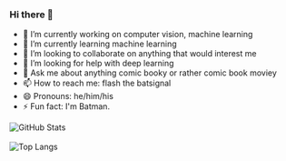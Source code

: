 ### Hi there 👋

- 🔭 I’m currently working on computer vision, machine learning
- 🌱 I’m currently learning machine learning
- 👯 I’m looking to collaborate on anything that would interest me
- 🤔 I’m looking for help with deep learning
- 💬 Ask me about anything comic booky or rather comic book moviey
- 📫 How to reach me: flash the batsignal
- 😄 Pronouns: he/him/his
- ⚡ Fun fact: I'm Batman.

![GitHub Stats](https://github-readme-stats.vercel.app/api?username=anirudhrealdeal&theme=radical)<br><br>
![Top Langs](https://github-readme-stats.vercel.app/api/top-langs/?username=anirudhrealdeal&theme=radical)
